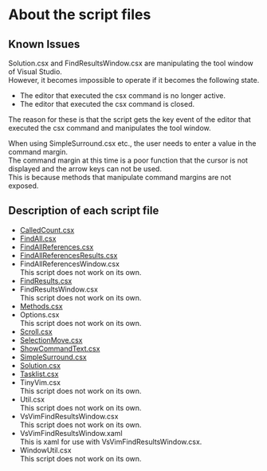 About the script files
===

## Known Issues

Solution.csx and FindResultsWindow.csx are manipulating the tool window of Visual Studio.  
However, it becomes impossible to operate if it becomes the following state.  

- The editor that executed the csx command is no longer active.  
- The editor that executed the csx command is closed.  

The reason for these is that the script gets the key event of the editor that executed the csx command and manipulates the tool window.  

When using SimpleSurround.csx etc., the user needs to enter a value in the command margin.  
The command margin at this time is a poor function that the cursor is not displayed and the arrow keys can not be used.  
This is because methods that manipulate command margins are not exposed.  

## Description of each script file

- [CalledCount.csx](CalledCount.md)
- [FindAll.csx](FindAll.md)
- [FindAllReferences.csx](FindAllReferences.md)
- [FindAllReferencesResults.csx](FindAllReferencesResults.md)
- FindAllReferencesWindow.csx  
  This script does not work on its own.
- [FindResults.csx](FindResults.md)
- FindResultsWindow.csx  
  This script does not work on its own.
- [Methods.csx](Methods.md)
- Options.csx  
  This script does not work on its own.
- [Scroll.csx](Scroll.md)
- [SelectionMove.csx](SelectionMove.md)
- [ShowCommandText.csx](ShowCommandText.md)
- [SimpleSurround.csx](SimpleSurround.md)
- [Solution.csx](Solution.md)
- [Tasklist.csx](TaskList.md)
- TinyVim.csx  
  This script does not work on its own.
- Util.csx  
  This script does not work on its own.
- VsVimFindResultsWindow.csx  
  This script does not work on its own.
- VsVimFindResultsWindow.xaml  
  This is xaml for use with VsVimFindResultsWindow.csx.
- WindowUtil.csx  
  This script does not work on its own.
